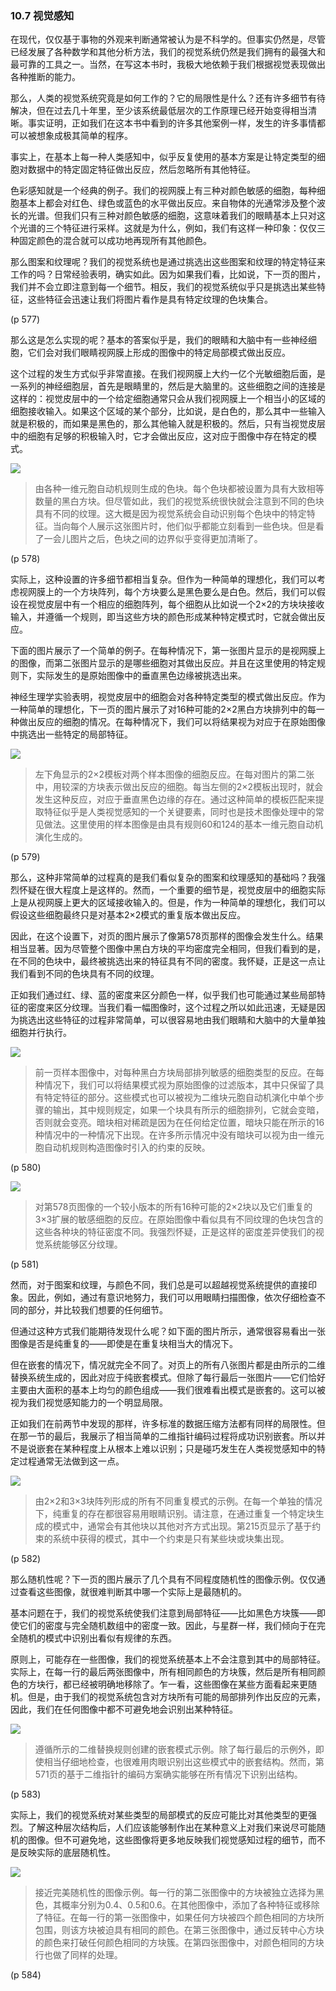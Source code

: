 ### 10.7  视觉感知

在现代，仅仅基于事物的外观来判断通常被认为是不科学的。但事实仍然是，尽管已经发展了各种数学和其他分析方法，我们的视觉系统仍然是我们拥有的最强大和最可靠的工具之一。当然，在写这本书时，我极大地依赖于我们根据视觉表现做出各种推断的能力。

那么，人类的视觉系统究竟是如何工作的？它的局限性是什么？还有许多细节有待解决，但在过去几十年里，至少该系统最低层次的工作原理已经开始变得相当清晰。事实证明，正如我们在这本书中看到的许多其他案例一样，发生的许多事情都可以被想象成极其简单的程序。

事实上，在基本上每一种人类感知中，似乎反复使用的基本方案是让特定类型的细胞对数据中的特定固定特征做出反应，然后忽略所有其他特征。

色彩感知就是一个经典的例子。我们的视网膜上有三种对颜色敏感的细胞，每种细胞基本上都会对红色、绿色或蓝色的水平做出反应。来自物体的光通常涉及整个波长的光谱。但我们只有三种对颜色敏感的细胞，这意味着我们的眼睛基本上只对这个光谱的三个特征进行采样。这就是为什么，例如，我们有这样一种印象：仅仅三种固定颜色的混合就可以成功地再现所有其他颜色。

那么图案和纹理呢？我们的视觉系统也是通过挑选出这些图案和纹理的特定特征来工作的吗？日常经验表明，确实如此。因为如果我们看，比如说，下一页的图片，我们并不会立即注意到每一个细节。相反，我们的视觉系统似乎只是挑选出某些特征，这些特征会迅速让我们将图片看作是具有特定纹理的色块集合。

(p 577)

那么这是怎么实现的呢？基本的答案似乎是，我们的眼睛和大脑中有一些神经细胞，它们会对我们眼睛视网膜上形成的图像中的特定局部模式做出反应。

这个过程的发生方式似乎非常直接。在我们视网膜上大约一亿个光敏细胞后面，是一系列的神经细胞层，首先是眼睛里的，然后是大脑里的。这些细胞之间的连接是这样的：视觉皮层中的一个给定细胞通常只会从我们视网膜上一个相当小的区域的细胞接收输入。如果这个区域的某个部分，比如说，是白色的，那么其中一些输入就是积极的，而如果是黑色的，那么其他输入就是积极的。然后，只有当视觉皮层中的细胞有足够的积极输入时，它才会做出反应，这对应于图像中存在特定的模式。

![](assets/p578.png)

>由各种一维元胞自动机规则生成的色块。每个色块都被设置为具有大致相等数量的黑白方块。但尽管如此，我们的视觉系统很快就会注意到不同的色块具有不同的纹理。这大概是因为视觉系统会自动识别每个色块中的特定特征。当向每个人展示这张图片时，他们似乎都能立刻看到一些色块。但是看了一会儿图片之后，色块之间的边界似乎变得更加清晰了。

(p 578)

实际上，这种设置的许多细节都相当复杂。但作为一种简单的理想化，我们可以考虑视网膜上的一个方块阵列，每个方块要么是黑色要么是白色。然后，我们可以假设在视觉皮层中有一个相应的细胞阵列，每个细胞从比如说一个2×2的方块块接收输入，并遵循一个规则，即当这些方块的颜色形成某种特定模式时，它就会做出反应。

下面的图片展示了一个简单的例子。在每种情况下，第一张图片显示的是视网膜上的图像，而第二张图片显示的是哪些细胞对其做出反应。并且在这里使用的特定规则下，实际发生的是原始图像中的垂直黑色边缘被挑选出来。

神经生理学实验表明，视觉皮层中的细胞会对各种特定类型的模式做出反应。作为一种简单的理想化，下一页的图片展示了对16种可能的2×2黑白方块排列中的每一种做出反应的细胞的情况。在每种情况下，我们可以将结果视为对应于在原始图像中挑选出一些特定的局部特征。

![](assets/p579.png)

>左下角显示的2×2模板对两个样本图像的细胞反应。在每对图片的第二张中，用较深的方块表示做出反应的细胞。每当左侧的2×2模板出现时，就会发生这种反应，对应于垂直黑色边缘的存在。通过这种简单的模板匹配来提取特征似乎是人类视觉感知的一个关键要素，同时也是技术图像处理中的常见做法。这里使用的样本图像是由具有规则60和124的基本一维元胞自动机演化生成的。

(p 579)

那么，这种非常简单的过程真的是我们看似复杂的图案和纹理感知的基础吗？我强烈怀疑在很大程度上是这样的。然而，一个重要的细节是，视觉皮层中的细胞实际上是从视网膜上更大的区域接收输入的。但是，作为一种简单的理想化，我们可以假设这些细胞最终只是对基本2×2模式的重复版本做出反应。

因此，在这个设置下，对页的图片展示了像第578页那样的图像会发生什么。结果相当显著。因为尽管整个图像中黑白方块的平均密度完全相同，但我们看到的是，在不同的色块中，最终被挑选出来的特征具有不同的密度。我怀疑，正是这一点让我们看到不同的色块具有不同的纹理。

正如我们通过红、绿、蓝的密度来区分颜色一样，似乎我们也可能通过某些局部特征的密度来区分纹理。当我们看一幅图像时，这个过程之所以如此迅速，无疑是因为挑选出这些特征的过程非常简单，可以很容易地由我们眼睛和大脑中的大量单独细胞并行执行。

![](assets/p580.png)

>前一页样本图像中，对每种黑白方块局部排列敏感的细胞类型的反应。在每种情况下，我们可以将结果模式视为原始图像的过滤版本，其中只保留了具有特定特征的部分。这些模式也可以被视为二维块元胞自动机演化中单个步骤的输出，其中规则规定，如果一个块具有所示的细胞排列，它就会变暗，否则就会变亮。暗块相对稀疏是因为在任何给定位置，暗块只能在所示的16种情况中的一种情况下出现。在许多所示情况中没有暗块可以视为由一维元胞自动机规则构造图像时引入的约束的反映。

(p 580)

![](assets/p581.png)

>对第578页图像的一个较小版本的所有16种可能的2×2块以及它们重复的3×3扩展的敏感细胞的反应。在原始图像中看似具有不同纹理的色块包含的这些各种块的特征密度不同。我强烈怀疑，正是这样的密度差异使我们的视觉系统能够区分纹理。

(p 581)

然而，对于图案和纹理，与颜色不同，我们总是可以超越视觉系统提供的直接印象。因此，例如，通过有意识地努力，我们可以用眼睛扫描图像，依次仔细检查不同的部分，并比较我们想要的任何细节。

但通过这种方式我们能期待发现什么呢？如下面的图片所示，通常很容易看出一张图像是否是纯重复的——即使是在重复块相当大的情况下。

但在嵌套的情况下，情况就完全不同了。对页上的所有八张图片都是由所示的二维替换系统生成的，因此对应于纯嵌套模式。但除了每行最后一张图片——它们恰好主要由大面积的基本上均匀的颜色组成——我们很难看出模式是嵌套的。这可以被视为我们视觉感知能力的一个明显局限。

正如我们在前两节中发现的那样，许多标准的数据压缩方法都有同样的局限性。但在那一节的最后，我展示了相当简单的二维指针编码过程将成功识别嵌套。所以并不是说嵌套在某种程度上从根本上难以识别；只是碰巧发生在人类视觉感知中的特定过程通常无法做到这一点。

![](assets/p582.png)

>由2×2和3×3块阵列形成的所有不同重复模式的示例。在每一个单独的情况下，纯重复的存在都很容易用眼睛识别。请注意，在通过重复一个特定块生成的模式中，通常会有其他块以其他对齐方式出现。第215页显示了基于约束的系统中获得的模式，其中一个约束是只有某些块或块集出现。

(p 582)

那么随机性呢？下一页的图片展示了几个具有不同程度随机性的图像示例。仅仅通过查看这些图像，就很难判断其中哪一个实际上是最随机的。

基本问题在于，我们的视觉系统使我们注意到局部特征——比如黑色方块簇——即使它们的密度与完全随机数组中的密度一致。因此，与星群一样，我们倾向于在完全随机的模式中识别出看似有规律的东西。

原则上，可能存在一些图像，我们的视觉系统基本上不会注意到其中的局部特征。实际上，在每一行的最后两张图像中，所有相同颜色的方块簇，然后是所有相同颜色的方块行，都已经被明确地移除了。乍一看，这些图像在某些方面看起来更随机。但是，由于我们的视觉系统包含对方块所有可能的局部排列作出反应的元素，因此，我们在任何图像中都不可避免地会识别出某种特征。

![](assets/p583.png)

>遵循所示的二维替换规则创建的嵌套模式示例。除了每行最后的示例外，即使相当仔细地检查，也很难用肉眼识别出这些模式中的嵌套结构。然而，第571页的基于二维指针的编码方案确实能够在所有情况下识别出结构。

(p 583)

实际上，我们的视觉系统对某些类型的局部模式的反应可能比对其他类型的更强烈。了解这种层次结构后，人们应该能够制作出在某种意义上对我们来说尽可能随机的图像。但不可避免地，这些图像将更多地反映我们视觉感知过程的细节，而不是反映实际的底层随机性。

![](assets/p584.png)

>接近完美随机性的图像示例。每一行的第二张图像中的方块被独立选择为黑色，其概率分别为0.4、0.5和0.6。在其他图像中，添加了各种特征或移除了特征。在每一行的第一张图像中，如果任何方块被四个颜色相同的方块所包围，则该方块被迫具有相同的颜色。在第三张图像中，通过反转中心方块的颜色来打破任何颜色相同的方块簇。在第四张图像中，对颜色相同的方块行也做了同样的处理。

(p 584)

